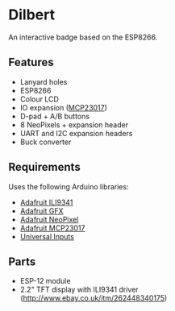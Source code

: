 # Dilbert

An interactive badge based on the ESP8266.

## Features

- Lanyard holes
- ESP8266
- Colour LCD
- IO expansion ([MCP23017](http://ww1.microchip.com/downloads/en/DeviceDoc/21952b.pdf))
- D-pad + A/B buttons
- 8 NeoPixels + expansion header
- UART and I2C expansion headers
- Buck converter

## Requirements

Uses the following Arduino libraries:

- [Adafruit ILI9341](https://github.com/adafruit/Adafruit_ILI9341)
- [Adafruit GFX](https://github.com/adafruit/Adafruit-GFX-Library)
- [Adafruit NeoPixel](https://github.com/adafruit/Adafruit_NeoPixel)
- [Adafruit MCP23017](https://github.com/adafruit/Adafruit-MCP23017-Arduino-Library)
- [Universal Inputs](https://github.com/DanNixon/ArduinoUniversalInput)

## Parts

- ESP-12 module
- 2.2" TFT display with ILI9341 driver (http://www.ebay.co.uk/itm/262448340175)
